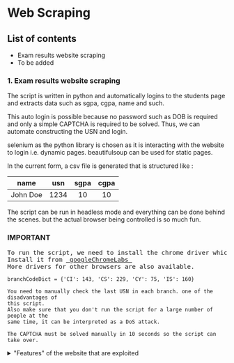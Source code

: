 # Web Scraping
## List of contents
+ Exam results website scraping
+ To be added

### 1. Exam results website scraping
The script is written in python and automatically logins to the students page and 
extracts data such as sgpa, cgpa, name and such.

This auto login is possible because no password such as DOB is required and only
a simple CAPTCHA is required to be solved.
Thus, we can automate constructing the USN and login.

selenium as the python library is chosen as it is interacting with the website to 
login i.e. dynamic pages. beautifulsoup can be used for static pages.

In the current form, a csv file is generated that is structured like : 

|   name   | usn  | sgpa | cgpa | 
|:--------:|:----:|:----:|:----:|
| John Doe | 1234 |  10  |  10  |

The script can be run in headless mode and everything can be done behind the scenes.
but the actual browser being controlled is so much fun.

### IMPORTANT

<pre>
To run the script, we need to install the chrome driver which uses the WebDriver API.
Install it from <a href = "https://googlechromelabs.github.io/chrome-for-testing/"> googleChromeLabs </a>
More drivers for other browsers are also available.
</pre>
```
branchCodeDict = {'CI': 143, 'CS': 229, 'CY': 75, 'IS': 160}

You need to manually check the last USN in each branch. one of the disadvantages of 
this script.
Also make sure that you don't run the script for a large number of people at the 
same time, it can be interpreted as a DoS attack.
```
```
The CAPTCHA must be solved manually in 10 seconds so the script can take over.
```
<details>
<summary> "Features" of the website that are exploited </summary>
  
* The CAPTCHA isn't reloaded after we return back to the login page.
thus, solving the CAPTCHA is needed only once.
* No password like DOB is needed to access the results.

</details>
